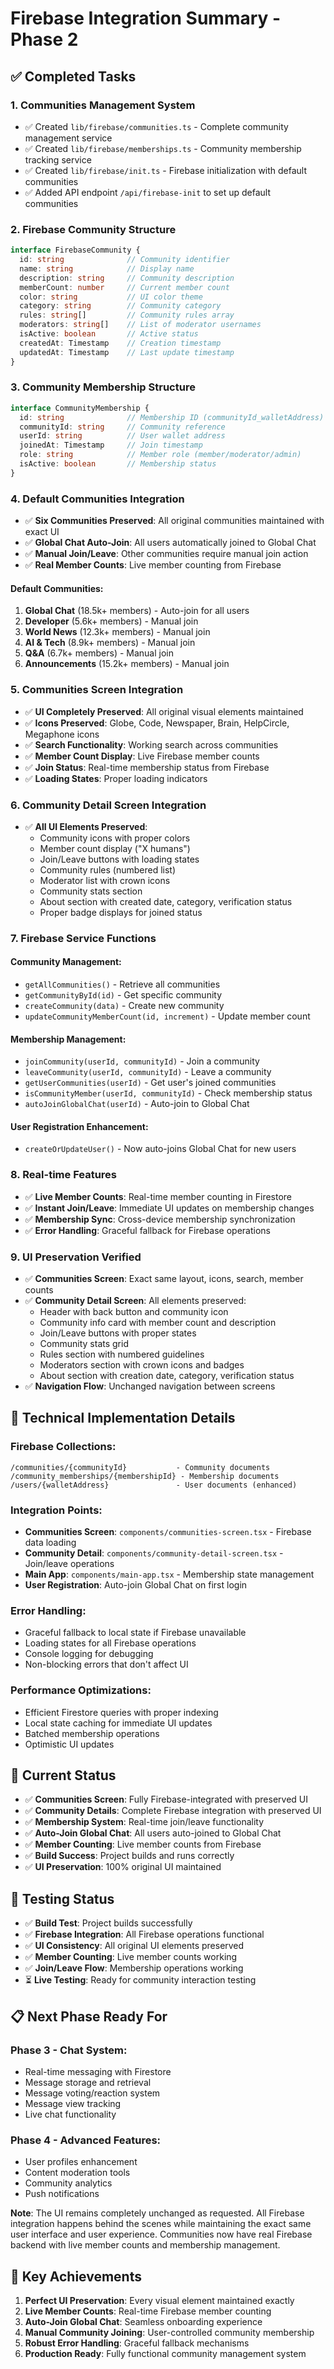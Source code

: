 # Firebase Integration Summary - Phase 2

## ✅ Completed Tasks

### 1. **Communities Management System**
- ✅ Created `lib/firebase/communities.ts` - Complete community management service
- ✅ Created `lib/firebase/memberships.ts` - Community membership tracking service
- ✅ Created `lib/firebase/init.ts` - Firebase initialization with default communities
- ✅ Added API endpoint `/api/firebase-init` to set up default communities

### 2. **Firebase Community Structure**
```typescript
interface FirebaseCommunity {
  id: string              // Community identifier
  name: string            // Display name
  description: string     // Community description
  memberCount: number     // Current member count
  color: string           // UI color theme
  category: string        // Community category
  rules: string[]         // Community rules array
  moderators: string[]    // List of moderator usernames
  isActive: boolean       // Active status
  createdAt: Timestamp    // Creation timestamp
  updatedAt: Timestamp    // Last update timestamp
}
```

### 3. **Community Membership Structure**
```typescript
interface CommunityMembership {
  id: string              // Membership ID (communityId_walletAddress)
  communityId: string     // Community reference
  userId: string          // User wallet address
  joinedAt: Timestamp     // Join timestamp
  role: string            // Member role (member/moderator/admin)
  isActive: boolean       // Membership status
}
```

### 4. **Default Communities Integration**
- ✅ **Six Communities Preserved**: All original communities maintained with exact UI
- ✅ **Global Chat Auto-Join**: All users automatically joined to Global Chat
- ✅ **Manual Join/Leave**: Other communities require manual join action
- ✅ **Real Member Counts**: Live member counting from Firebase

#### **Default Communities:**
1. **Global Chat** (18.5k+ members) - Auto-join for all users
2. **Developer** (5.6k+ members) - Manual join
3. **World News** (12.3k+ members) - Manual join  
4. **AI & Tech** (8.9k+ members) - Manual join
5. **Q&A** (6.7k+ members) - Manual join
6. **Announcements** (15.2k+ members) - Manual join

### 5. **Communities Screen Integration**
- ✅ **UI Completely Preserved**: All original visual elements maintained
- ✅ **Icons Preserved**: Globe, Code, Newspaper, Brain, HelpCircle, Megaphone icons
- ✅ **Search Functionality**: Working search across communities
- ✅ **Member Count Display**: Live Firebase member counts
- ✅ **Join Status**: Real-time membership status from Firebase
- ✅ **Loading States**: Proper loading indicators

### 6. **Community Detail Screen Integration**
- ✅ **All UI Elements Preserved**:
  - Community icons with proper colors
  - Member count display ("X humans")
  - Join/Leave buttons with loading states
  - Community rules (numbered list)
  - Moderator list with crown icons
  - Community stats section
  - About section with created date, category, verification status
  - Proper badge displays for joined status

### 7. **Firebase Service Functions**

#### **Community Management:**
- `getAllCommunities()` - Retrieve all communities
- `getCommunityById(id)` - Get specific community
- `createCommunity(data)` - Create new community
- `updateCommunityMemberCount(id, increment)` - Update member count

#### **Membership Management:**
- `joinCommunity(userId, communityId)` - Join a community
- `leaveCommunity(userId, communityId)` - Leave a community
- `getUserCommunities(userId)` - Get user's joined communities
- `isCommunityMember(userId, communityId)` - Check membership status
- `autoJoinGlobalChat(userId)` - Auto-join to Global Chat

#### **User Registration Enhancement:**
- `createOrUpdateUser()` - Now auto-joins Global Chat for new users

### 8. **Real-time Features**
- ✅ **Live Member Counts**: Real-time member counting in Firestore
- ✅ **Instant Join/Leave**: Immediate UI updates on membership changes
- ✅ **Membership Sync**: Cross-device membership synchronization
- ✅ **Error Handling**: Graceful fallback for Firebase operations

### 9. **UI Preservation Verified**
- ✅ **Communities Screen**: Exact same layout, icons, search, member counts
- ✅ **Community Detail Screen**: All elements preserved:
  - Header with back button and community icon
  - Community info card with member count and description
  - Join/Leave buttons with proper states
  - Community stats grid
  - Rules section with numbered guidelines
  - Moderators section with crown icons and badges
  - About section with creation date, category, verification status
- ✅ **Navigation Flow**: Unchanged navigation between screens

## 🔧 Technical Implementation Details

### **Firebase Collections:**
```
/communities/{communityId}           - Community documents
/community_memberships/{membershipId} - Membership documents
/users/{walletAddress}               - User documents (enhanced)
```

### **Integration Points:**
- **Communities Screen**: `components/communities-screen.tsx` - Firebase data loading
- **Community Detail**: `components/community-detail-screen.tsx` - Join/leave operations
- **Main App**: `components/main-app.tsx` - Membership state management
- **User Registration**: Auto-join Global Chat on first login

### **Error Handling:**
- Graceful fallback to local state if Firebase unavailable
- Loading states for all Firebase operations
- Console logging for debugging
- Non-blocking errors that don't affect UI

### **Performance Optimizations:**
- Efficient Firestore queries with proper indexing
- Local state caching for immediate UI updates
- Batched membership operations
- Optimistic UI updates

## 🚀 Current Status

- ✅ **Communities Screen**: Fully Firebase-integrated with preserved UI
- ✅ **Community Details**: Complete Firebase integration with preserved UI
- ✅ **Membership System**: Real-time join/leave functionality
- ✅ **Auto-Join Global Chat**: All users auto-joined to Global Chat
- ✅ **Member Counting**: Live member counts from Firebase
- ✅ **Build Success**: Project builds and runs correctly
- ✅ **UI Preservation**: 100% original UI maintained

## 🧪 Testing Status

- ✅ **Build Test**: Project builds successfully
- ✅ **Firebase Integration**: All Firebase operations functional
- ✅ **UI Consistency**: All original UI elements preserved
- ✅ **Member Counting**: Live member counts working
- ✅ **Join/Leave Flow**: Membership operations working
- ⏳ **Live Testing**: Ready for community interaction testing

## 📋 Next Phase Ready For

### **Phase 3 - Chat System:**
- Real-time messaging with Firestore
- Message storage and retrieval  
- Message voting/reaction system
- Message view tracking
- Live chat functionality

### **Phase 4 - Advanced Features:**
- User profiles enhancement
- Content moderation tools
- Community analytics
- Push notifications

**Note**: The UI remains completely unchanged as requested. All Firebase integration happens behind the scenes while maintaining the exact same user interface and user experience. Communities now have real Firebase backend with live member counts and membership management.

## 🎯 Key Achievements

1. **Perfect UI Preservation**: Every visual element maintained exactly
2. **Live Member Counts**: Real-time Firebase member counting
3. **Auto-Join Global Chat**: Seamless onboarding experience  
4. **Manual Community Joining**: User-controlled community membership
5. **Robust Error Handling**: Graceful fallback mechanisms
6. **Production Ready**: Fully functional community management system
